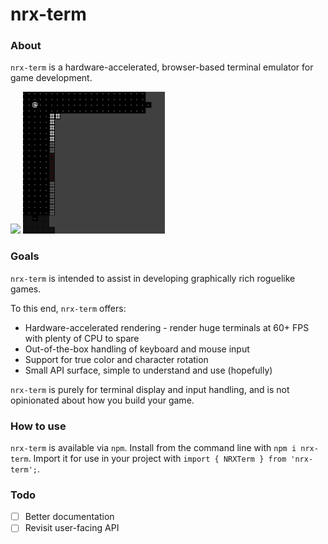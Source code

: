 # nrx-term

### About

`nrx-term` is a hardware-accelerated, browser-based terminal emulator for game development.

<img src="https://raw.githubusercontent.com/halbu/nrx-term/master/img/nrx1.gif" width="45%"></img> <img src="https://raw.githubusercontent.com/halbu/nrx-term/master/img/nrx2.gif" width="45%"></img> 

### Goals

`nrx-term` is intended to assist in developing graphically rich roguelike games.

To this end, `nrx-term` offers:

* Hardware-accelerated rendering - render huge terminals at 60+ FPS with plenty of CPU to spare
* Out-of-the-box handling of keyboard and mouse input
* Support for true color and character rotation
* Small API surface, simple to understand and use (hopefully)

`nrx-term` is purely for terminal display and input handling, and is not opinionated about how you build your game.

### How to use

`nrx-term` is available via `npm`. Install from the command line with `npm i nrx-term`. Import it for use in your project with `import { NRXTerm } from 'nrx-term';`.

### Todo

- [ ] Better documentation 
- [ ] Revisit user-facing API
